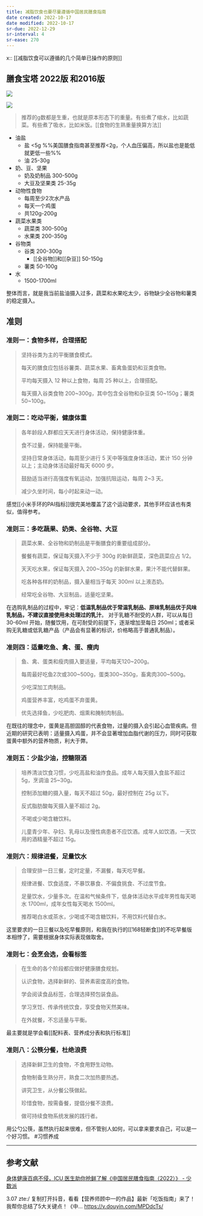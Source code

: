 ```yaml
---
title: 减脂饮食也要尽量遵循中国居民膳食指南
date created: 2022-10-17
date modified: 2022-10-17
sr-due: 2022-12-29
sr-interval: 4
sr-ease: 270
---
```

x:: [[减脂饮食可以遵循的几个简单已操作的原则]]

## 膳食宝塔 2022版 和2016版
![](https://img.oldwinter.top/c9n0625b34tfv76jsu0g.jpeg)

![](https://img.oldwinter.top/20221017231031.png)

> 推荐的g数都是生重，也就是原本形态下的重量。有些煮了缩水，比如蔬菜。有些煮了吸水，比如米饭。[[食物的生熟重量换算方法]]

- 油盐
	- 盐 <5g  %%美国膳食指南甚至推荐<2g，个人血压偏高，所以盐也是能低就更低一些%%
	- 油 25-30g
- 奶、豆、坚果
	- 奶及奶制品 300-500g
	- 大豆及坚果类 25-35g
- 动物性食物
	- 每周至少2次水产品
	- 每天一个鸡蛋
	- 共120g-200g
- 蔬菜水果类
	- 蔬菜类 300-500g
	- 水果类 200-350g
- 谷物类
	- 谷类 200-300g
		- [[全谷物]]和[[杂豆]] 50-150g
	- 薯类 50-100g
- 水
	- 1500-1700ml

整体而言，就是我当前盐油摄入过多，蔬菜和水果吃太少，谷物缺少全谷物和薯类的稳定摄入。


## 准则

### 准则一：食物多样，合理搭配
> 坚持谷类为主的平衡膳食模式。
> 
> 每天的膳食应包括谷薯类、蔬菜水果、畜禽鱼蛋奶和豆类食物。
> 
> 平均每天摄入 12 种以上食物，每周 25 种以上，合理搭配。
> 
> 每天摄入谷类食物 200~300g，其中包含全谷物和杂豆类 50~150g；薯类 50~100g。


### 准则二：吃动平衡，健康体重
> 各年龄段人群都应天天进行身体活动，保持健康体重。
> 
> 食不过量，保持能量平衡。
> 
> 坚持日常身体活动，每周至少进行 5 天中等强度身体活动，累计 150 分钟以上；主动身体活动最好每天 6000 步。
> 
> 鼓励适当进行高强度有氧运动，加强抗阻运动，每周 2~3 天。
> 
> 减少久坐时间，每小时起来动一动。

感觉[[小米手环的PAI指标]]很完美地覆盖了这个运动要求，其他手环应该也有类似，值得参考。

### 准则三：多吃蔬果、奶类、全谷物、大豆

> 蔬菜水果、全谷物和奶制品是平衡膳食的重要组成部分。
> 
> 餐餐有蔬菜，保证每天摄入不少于 300g 的新鲜蔬菜，深色蔬菜应占 1/2。
> 
> 天天吃水果，保证每天摄入 200~350g 的新鲜水果，果汁不能代替鲜果。
> 
> 吃各种各样的奶制品，摄入量相当于每天 300ml 以上液态奶。
> 
> 经常吃全谷物、大豆制品，适量吃坚果。

在选购乳制品的过程中，牢记：**低温乳制品优于常温乳制品、原味乳制品优于风味乳制品，不建议直接使用未处理过的乳汁**。
对于乳糖不耐受的人群，可以从每日 30-60ml 开始，随餐饮用，在可耐受的前提下，逐渐增加至每日 250ml；或者采购无乳糖或低乳糖产品（产品会有显著的标识，价格略高于普通乳制品）。

### 准则四：适量吃鱼、禽、蛋、瘦肉

> 鱼、禽、蛋类和瘦肉摄入要适量，平均每天120~200g。
> 
> 每周最好吃鱼2次或300~500g，蛋类300~350g，畜禽肉300~500g。
> 
> 少吃深加工肉制品。
> 
> 鸡蛋营养丰富，吃鸡蛋不弃蛋黄。
> 
> 优先选择鱼，少吃肥肉、烟熏和腌制肉制品。

在既往的理念中，蛋黄是高胆固醇的代表食物，过量的摄入会引起心血管疾病。但近期的研究已表明：适量摄入鸡蛋，并不会显著增加血脂代谢的压力，同时可获取蛋黄中额外的营养物质，利大于弊。

### 准则五：少盐少油，控糖限酒

> 培养清淡饮食习惯，少吃高盐和油炸食品。成年人每天摄入食盐不超过 5g，烹调油 25~30g。
> 
> 控制添加糖的摄入量，每天不超过 50g，最好控制在 25g 以下。
> 
> 反式脂肪酸每天摄入量不超过 2g。
> 
> 不喝或少喝含糖饮料。
> 
> 儿童青少年、孕妇、乳母以及慢性病患者不应饮酒。成年人如饮酒，一天饮用的酒精量不超过 15g。

### 准则六：规律进餐，足量饮水

> 合理安排一日三餐，定时定量，不漏餐，每天吃早餐。
> 
> 规律进餐、饮食适度，不暴饮暴食、不偏食挑食、不过度节食。
> 
> 足量饮水，少量多次。在温和气候条件下，低身体活动水平成年男性每天喝水 1700ml，成年女性每天喝水 1500ml。
> 
> 推荐喝白水或茶水，少喝或不喝含糖饮料，不用饮料代替白水。

这里要求的一日三餐以及吃早餐原则，和我在执行的[[168轻断食]]的不吃早餐版本相悖了，需要根据身体实际表现做取舍。

### 准则七：会烹会选，会看标签

> 在生命的各个阶段都应做好健康膳食规划。
> 
> 认识食物，选择新鲜的、营养素密度高的食物。
> 
> 学会阅读食品标签，合理选择预包装食品。
> 
> 学习烹饪、传承传统饮食，享受食物天然美味。
> 
> 在外就餐，不忘适量与平衡。

最主要就是学会看[[配料表、营养成分表和执行标准]]

### 准则八：公筷分餐，杜绝浪费

> 选择新鲜卫生的食物，不食用野生动物。
> 
> 食物制备生熟分开，熟食二次加热要热透。
> 
> 讲究卫生，从分餐公筷做起。
> 
> 珍惜食物，按需备餐，提倡分餐不浪费。
> 
> 做可持续食物系统发展的践行者。

用公勺公筷，虽然执行起来很难，但不管别人如何，可以拿来要求自己，可以是一个好习惯。 #习惯养成 


---

## 参考文献
[身体健康百病不侵，ICU 医生助你抢鲜了解《中国居民膳食指南（2022）》 - 少数派](https://sspai.com/post/72984)

3.07 zte:/ 复制打开抖音，看看【营养师顾中一的作品】最新「吃饭指南」来了！我帮你总结了5大关键点！《中... https://v.douyin.com/MPDdcTs/